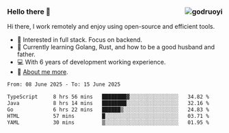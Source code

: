 ### Hello there 👋 <img align="right" src="https://github-readme-stats.vercel.app/api?username=godruoyi&show_icons=true" alt="godruoyi" />

Hi there, I work remotely and enjoy using open-source and efficient tools.

- 🔭 Interested in full stack. Focus on backend.
- 🌱 Currently learning Golang, Rust, and how to be a good husband and father.
- 💻 With 6 years of development working experience.
- 👒 [About me more](https://godruoyi.com/posts/about-godruoyi).



<!--START_SECTION:waka-->

```txt
From: 08 June 2025 - To: 15 June 2025

TypeScript     8 hrs 56 mins   ████████▓░░░░░░░░░░░░░░░░   34.82 %
Java           8 hrs 14 mins   ████████░░░░░░░░░░░░░░░░░   32.16 %
Go             6 hrs 22 mins   ██████▒░░░░░░░░░░░░░░░░░░   24.83 %
HTML           57 mins         █░░░░░░░░░░░░░░░░░░░░░░░░   03.71 %
YAML           30 mins         ▒░░░░░░░░░░░░░░░░░░░░░░░░   01.95 %
```

<!--END_SECTION:waka-->
